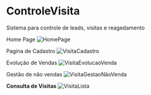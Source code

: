 # ControleVisita

Sistema para controle de leads, visitas e reagedamento

Home Page
![HomePage](https://user-images.githubusercontent.com/25581909/104854407-48f98800-58e5-11eb-94f7-565b332c5610.png)

Pagina de Cadastro
![VisitaCadastro](https://user-images.githubusercontent.com/25581909/104854478-aab9f200-58e5-11eb-86bc-373112be3f58.png)

Evolução de Vendas
![VisitaEvolucaoVenda](https://user-images.githubusercontent.com/25581909/104854526-e8b71600-58e5-11eb-83f2-052ce35fb88a.png)

Gestão de não vendas
![VisitaGestaoNãoVenda](https://user-images.githubusercontent.com/25581909/104854533-efde2400-58e5-11eb-9325-474135bc7f97.png)

<b>Consulta de Visitas</b>
![VisitaLista](https://user-images.githubusercontent.com/25581909/104854537-f40a4180-58e5-11eb-92f0-f3db11eb36af.png)
